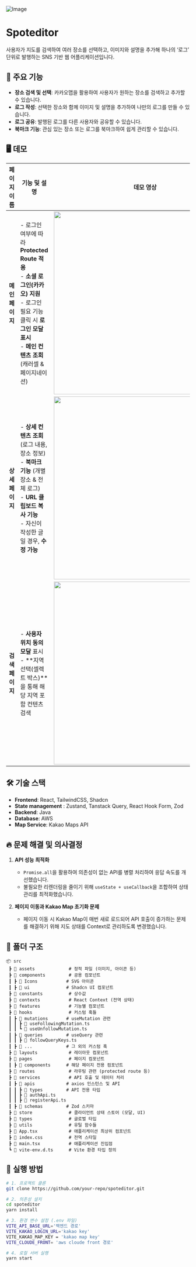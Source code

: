 
![Image](https://github.com/user-attachments/assets/2240dc9d-ffa6-4fee-acf5-757eeea4f3da)


# Spoteditor

사용자가 지도를 검색하여 여러 장소를 선택하고, 이미지와 설명을 추가해 하나의 ‘로그’ 단위로 발행하는 SNS 기반 웹 어플리케이션입니다.  



## 📌 주요 기능  

- **장소 검색 및 선택**: 카카오맵을 활용하여 사용자가 원하는 장소를 검색하고 추가할 수 있습니다.  
- **로그 작성**: 선택한 장소와 함께 이미지 및 설명을 추가하여 나만의 로그를 만들 수 있습니다.  
- **로그 공유**: 발행된 로그를 다른 사용자와 공유할 수 있습니다.  
- **북마크 기능**: 관심 있는 장소 또는 로그를 북마크하여 쉽게 관리할 수 있습니다.  



## 🖥️ 데모  


| 페이지 이름  | 기능 및 설명 | 데모 영상 |
|-------------|---------------------------------|------------|
| **메인 페이지** | - 로그인 여부에 따라 **Protected Route 적용** <br> - **소셜 로그인(카카오) 지원** <br> - 로그인 필요 기능 클릭 시 **로그인 모달 표시** <br> - **메인 컨텐츠 조회** (캐러셀 & 페이지네이션) | <img src="https://github.com/user-attachments/assets/c30475eb-a3b5-49f9-8a1e-d8de772ad171" width="500"> |
| **상세 페이지** | - **상세 컨텐츠 조회** (로그 내용, 장소 정보) <br> - **북마크 기능** (개별 장소 & 전체 로그) <br> - **URL 클립보드 복사 기능** <br> - 자신이 작성한 글일 경우, **수정 가능** | <img src="https://github.com/user-attachments/assets/d3a86dee-b6b2-4c49-83e3-93db3bc226be" width="500"> |
| **검색 페이지** | - **사용자 위치 동의 모달** 표시 <br> - **지역 선택(셀렉트 박스)**을 통해 해당 지역 포함 컨텐츠 검색 | <img src="https://github.com/user-attachments/assets/21e554d6-091e-4a41-bf08-82fe5e6c896a" width="500"> |



## 🛠️ 기술 스택  

- **Frontend**: React, TailwindCSS, Shadcn
- **State management** : Zustand, Tanstack Query, React Hook Form, Zod  
- **Backend**: Java
- **Database**: AWS
- **Map Service**: Kakao Maps API  


## 🔥 문제 해결 및 의사결정  

1. **API 성능 최적화**  
   - `Promise.all`을 활용하여 의존성이 없는 API를 병렬 처리하여 응답 속도를 개선했습니다.  
   - 불필요한 리렌더링을 줄이기 위해 `useState + useCallback`을 조합하여 상태 관리를 최적화했습니다.  

2. **페이지 이동과 Kakao Map 초기화 문제**  
   - 페이지 이동 시 Kakao Map이 매번 새로 로드되어 API 호출이 증가하는 문제를 해결하기 위해 지도 상태를 Context로 관리하도록 변경했습니다.  


## 📂 폴더 구조
```
📦 src
 ┣ 📂 assets             # 정적 파일 (이미지, 아이콘 등)
 ┣ 📂 components         # 공용 컴포넌트
 ┃ ┣ 📂 Icons           # SVG 아이콘
 ┃ ┣ 📂 ui              # Shadcn UI 컴포넌트
 ┣ 📂 constants          # 상수값
 ┣ 📂 contexts           # React Context (전역 상태)
 ┣ 📂 features           # 기능별 컴포넌트
 ┣ 📂 hooks              # 커스텀 훅들
 ┃ ┣ 📂 mutations       # useMutation 관련
 ┃ ┃ ┣ 📜 useFollowingMutation.ts
 ┃ ┃ ┗ 📜 useUnfollowMutation.ts
 ┃ ┣ 📂 queries         # useQuery 관련
 ┃ ┃ ┣ 📜 followQueryKeys.ts
 ┃ ┣ 📂 ...             # 그 외의 커스텀 훅
 ┣ 📂 layouts            # 레이아웃 컴포넌트
 ┣ 📂 pages              # 페이지 컴포넌트
 ┃ ┣ 📂 components      # 해당 페이지 전용 컴포넌트
 ┣ 📂 routes             # 라우팅 관련 (protected route 등)
 ┣ 📂 services           # API 호출 및 데이터 처리
 ┃ ┣ 📂 apis            # axios 인스턴스 및 API
 ┃ ┃ ┣ 📂 types         # API 전용 타입
 ┃ ┃ ┣ 📜 authApi.ts
 ┃ ┃ ┣ 📜 registerApi.ts
 ┃ ┣ 📂 schemas         # Zod 스키마
 ┣ 📂 store              # 클라이언트 상태 스토어 (모달, UI)
 ┣ 📂 types              # 글로벌 타입
 ┣ 📂 utils              # 유틸 함수들
 ┣ 📜 App.tsx            # 애플리케이션 최상위 컴포넌트
 ┣ 📜 index.css          # 전역 스타일
 ┣ 📜 main.tsx           # 애플리케이션 진입점
 ┗ 📜 vite-env.d.ts      # Vite 환경 타입 정의

```


## 🚀 실행 방법  

```bash
# 1. 프로젝트 클론
git clone https://github.com/your-repo/spoteditor.git

# 2. 의존성 설치
cd spoteditor
yarn install

# 3. 환경 변수 설정 (.env 파일)
VITE_API_BASE_URL='백엔드 경로'
VITE_KAKAO_LOGIN_URL='kakao key'
VITE_KAKAO_MAP_KEY = 'kakao map key'
VITE_CLOUDE_FRONT= 'aws cloude front 경로'

# 4. 로컬 서버 실행
yarn start
```
